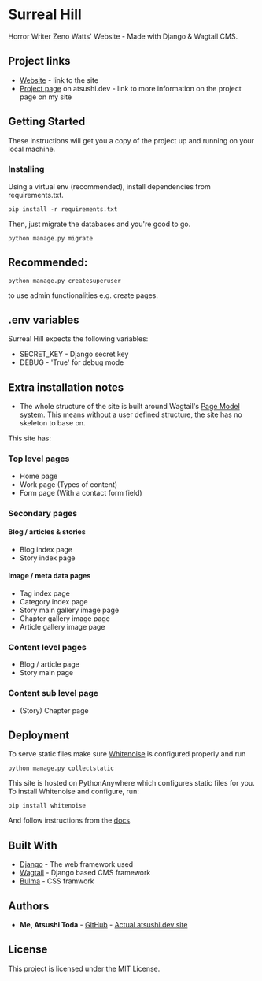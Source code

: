 # Surreal Hill
Horror Writer Zeno Watts' Website - Made with Django & Wagtail CMS.

## Project links
* [Website](https://zenowatts.pythonanywhere.com) - link to the site
* [Project page](https://www.atsushi.dev/work/surreal-hill/) on atsushi.dev - link to more information on the project page on my site

## Getting Started

These instructions will get you a copy of the project up and running on your local machine.

### Installing

Using a virtual env (recommended), install dependencies from requirements.txt.

```
pip install -r requirements.txt
```
Then, just migrate the databases and you're good to go.
```
python manage.py migrate
```

## **Recommended**:
```
python manage.py createsuperuser
```

to use admin functionalities e.g. create pages.

## .env variables
Surreal Hill expects the following variables:

* SECRET_KEY - Django secret key
* DEBUG - 'True' for debug mode


## Extra installation notes
* The whole structure of the site is built around Wagtail's [Page Model system](https://docs.wagtail.io/en/v2.5.1/topics/pages.html). This means without a user defined structure, the site has no skeleton to base on.

This site has:
### Top level pages
* Home page
* Work page (Types of content)
* Form page (With a contact form field)

### Secondary pages
#### Blog / articles & stories
* Blog index page
* Story index page

#### Image / meta data pages
* Tag index page
* Category index page
* Story main gallery image page
* Chapter gallery image page
* Article gallery image page

### Content level pages
* Blog / article page
* Story main page

### Content sub level page
* (Story) Chapter page


## Deployment

To serve static files make sure [Whitenoise](http://whitenoise.evans.io/en/stable/django.html) is configured properly and run
```
python manage.py collectstatic
```

This site is hosted on PythonAnywhere which configures static files for you. To install Whitenoise and configure, run:
```
pip install whitenoise
```
And follow instructions from the [docs](http://whitenoise.evans.io/en/stable/django.html).

## Built With

* [Django](https://docs.djangoproject.com/en/2.2/) - The web framework used
* [Wagtail](https://docs.wagtail.io/en/v2.5.1/index.html) - Django based CMS framework
* [Bulma](https://bulma.io/) - CSS framwork

## Authors

* **Me, Atsushi Toda** - [GitHub](https://github.com/broadsinatlanta) - [Actual atsushi.dev site](https://www.atsushi.dev)

## License

This project is licensed under the MIT License.
